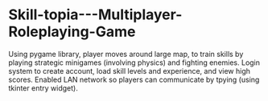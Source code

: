 # Skill-topia---Multiplayer-Roleplaying-Game
Using pygame library, player moves around large map, to train skills by playing strategic minigames (involving physics) and fighting enemies.  Login system to create account, load skill levels and experience, and view high scores. Enabled LAN network so players can communicate by tpying (using tkinter entry widget).
